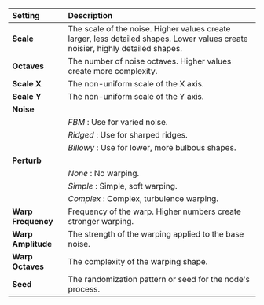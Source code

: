 
| Setting            | Description                                                                                                                     |
| :----------------- | :------------------------------------------------------------------------------------------------------------------------------ |
| **Scale**          | The scale of the noise. Higher values create larger, less detailed shapes. Lower values create noisier, highly detailed shapes. |
| **Octaves**        | The number of noise octaves. Higher values create more complexity.                                                              |
| **Scale X**        | The non-uniform scale of the X axis.                                                                                            |
| **Scale Y**        | The non-uniform scale of the Y axis.                                                                                            |
| **Noise**          |
|                    | *FBM* : Use for varied noise.                                                                                                   |
|                    | *Ridged* : Use for sharped ridges.                                                                                              |
|                    | *Billowy* : Use for lower, more bulbous shapes.                                                                                 |
| **Perturb**        |
|                    | *None* : No warping.                                                                                                            |
|                    | *Simple* : Simple, soft warping.                                                                                                |
|                    | *Complex* : Complex, turbulence warping.                                                                                        |
| **Warp Frequency** | Frequency of the warp. Higher numbers create stronger warping.                                                                  |
| **Warp Amplitude** | The strength of the warping applied to the base noise.                                                                          |
| **Warp Octaves**   | The complexity of the warping shape.                                                                                            |
| **Seed**           | The randomization pattern or seed for the node's process.                                                                       |
